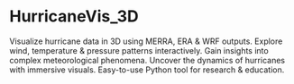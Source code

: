 # HurricaneVis_3D
Visualize hurricane data in 3D using MERRA, ERA &amp; WRF outputs. Explore wind, temperature &amp; pressure patterns interactively. Gain insights into complex meteorological phenomena. Uncover the dynamics of hurricanes with immersive visuals. Easy-to-use Python tool for research &amp; education.
